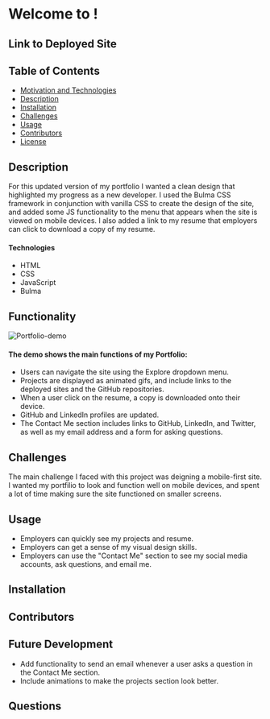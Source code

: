 # Welcome to ! 
 
## Link to Deployed Site


## Table of Contents
  * [Motivation and Technologies](#motivation)
  * [Description](#description)
  * [Installation](#installation)
  * [Challenges](#challenges)
  * [Usage](#usage)
  * [Contributors](#contributors)
  * [License](#license)

## Description

For this updated version of my portfolio I wanted a clean design that highlighted my progress as a new developer. I used the Bulma CSS framework in conjunction with vanilla CSS to create the design of the site, and added some JS functionality to the menu that appears when the site is viewed on mobile devices. I also added a link to my resume that employers can click to download a copy of my resume. 

#### Technologies
* HTML
* CSS 
* JavaScript
* Bulma

## Functionality

![Portfolio-demo](https://user-images.githubusercontent.com/82903201/127873720-85edb49e-e372-4519-ac90-f53628414727.gif)


#### The demo shows the main functions of my Portfolio:
* Users can navigate the site using the Explore dropdown menu.
* Projects are displayed as animated gifs, and include links to the deployed sites and the GitHub repositories. 
* When a user click on the resume, a copy is downloaded onto their device.
* GitHub and LinkedIn profiles are updated.
* The Contact Me section includes links to GitHub, LinkedIn, and Twitter, as well as my email address and a form for asking questions. 


## Challenges
The main challenge I faced with this project was deigning a mobile-first site. I wanted my portfilio to look and function well on mobile devices, and spent a lot of time making sure the site functioned on smaller screens. 

## Usage
* Employers can quickly see my projects and resume.  
* Employers can get a sense of my visual design skills. 
* Employers can use the "Contact Me" section to see my social media accounts, ask questions, and email me. 

## Installation

## Contributors

## Future Development
* Add functionality to send an email whenever a user asks a question in the Contact Me section. 
* Include animations to make the projects section look better. 

## Questions